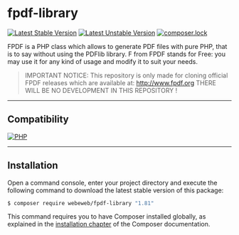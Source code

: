 fpdf-library
============

[![Latest Stable Version](https://poser.pugx.org/webeweb/fpdf-library/v/stable)](https://packagist.org/packages/webeweb/fpdf-library)
[![Latest Unstable Version](https://poser.pugx.org/webeweb/fpdf-library/v/unstable)](https://packagist.org/packages/webeweb/fpdf-library)
[![composer.lock](https://poser.pugx.org/webeweb/core-library/composerlock)](https://packagist.org/packages/webeweb/core-library)

FPDF is a PHP class which allows to generate PDF files with pure PHP, that is to
say without using the PDFlib library. F from FPDF stands for Free: you may use
it for any kind of usage and modify it to suit your needs.

> IMPORTANT NOTICE: This repository is only made for cloning official FPDF
> releases which are available at: http://www.fpdf.org THERE WILL BE NO
> DEVELOPMENT IN THIS REPOSITORY !

---

## Compatibility

[![PHP](https://img.shields.io/badge/PHP-%5E5.6%7C%5E7.0-blue.svg)](http://php.net)

---

## Installation

Open a command console, enter your project directory and execute the following
command to download the latest stable version of this package:

```bash
$ composer require webeweb/fpdf-library "1.81"
```

This command requires you to have Composer installed globally, as explained in
the [installation chapter](https://getcomposer.org/doc/00-intro.md) of the
Composer documentation.
